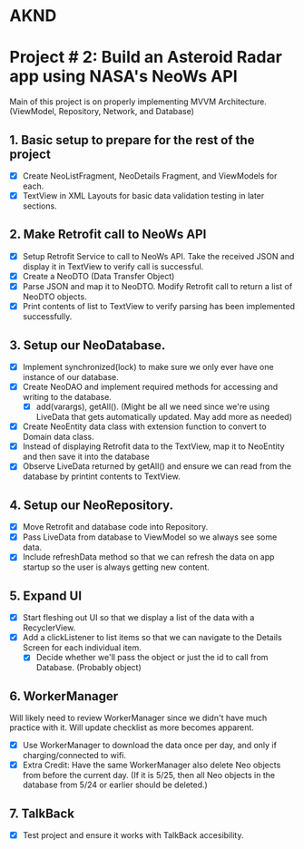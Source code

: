 # AKND
Project # 2: Build an Asteroid Radar app using NASA's NeoWs API
=======
Main of this project is on properly implementing MVVM Architecture. (ViewModel, Repository, Network, and Database)

## 1. Basic setup to prepare for the rest of the project
- [x] Create NeoListFragment, NeoDetails Fragment, and ViewModels for each.
- [x] TextView in XML Layouts for basic data validation testing in later sections.

## 2. Make Retrofit call to NeoWs API
- [x] Setup Retrofit Service to call to NeoWs API.  Take the received JSON and display it in TextView to verify call is successful.
- [x] Create a NeoDTO (Data Transfer Object)
- [x] Parse JSON and map it to NeoDTO. Modify Retrofit call to return a list of NeoDTO objects.
- [x] Print contents of list to TextView to verify parsing has been implemented successfully.

## 3. Setup our NeoDatabase.
- [x] Implement synchronized(lock) to make sure we only ever have one instance of our database.
- [x] Create NeoDAO and implement required methods for accessing and writing to the database.
  - [x] add(varargs), getAll(). (Might be all we need since we're using LiveData that gets automatically updated. May add more as needed)
- [x] Create NeoEntity data class with extension function to convert to Domain data class.
- [x] Instead of displaying Retrofit data to the TextView, map it to NeoEntity and then save it into the database
- [x] Observe LiveData returned by getAll() and ensure we can read from the database by printint contents to TextView.

## 4. Setup our NeoRepository.
- [x] Move Retrofit and database code into Repository.
- [x] Pass LiveData from database to ViewModel so we always see some data.
- [x] Include refreshData method so that we can refresh the data on app startup so the user is always getting new content.

## 5. Expand UI
- [x] Start fleshing out UI so that we display a list of the data with a RecyclerView.
- [x] Add a clickListener to list items so that we can navigate to the Details Screen for each individual item.
  - [x] Decide whether we'll pass the object or just the id to call from Database. (Probably object)

## 6. WorkerManager
Will likely need to review WorkerManager since we didn't have much practice with it.  Will update checklist as more becomes apparent.
- [x] Use WorkerManager to download the data once per day, and only if charging/connected to wifi.
- [x] Extra Credit: Have the same WorkerManager also delete Neo objects from before the current day. (If it is 5/25, then all Neo objects in the database from 5/24 or earlier should be deleted.)

## 7. TalkBack
- [x] Test project and ensure it works with TalkBack accesibility.
